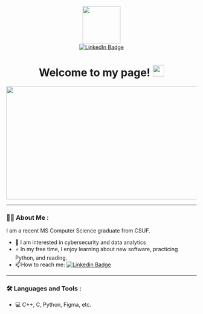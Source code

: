 <div id="header" align="center">
  <img src="https://media.giphy.com/media/XAa4mcd5vzfqFi4LSN/giphy.gif" width="100"/>
</div>

<div id="badges" align="center">
  <a href="https://www.linkedin.com/in/priyanka-kotak/">
    <img src="https://img.shields.io/badge/LinkedIn-blue?style=for-the-badge&logo=linkedin&logoColor=white" alt="LinkedIn Badge"/>
  </a>
</div>

<h1 style="text" align="center">
Welcome to my page!
<img src="https://media.giphy.com/media/hvRJCLFzcasrR4ia7z/giphy.gif" width="30px"/>
</h1>

<div align="center">
  <img src="https://media.giphy.com/media/WRRL1EKo9rNe12S4zh/giphy.gif" width="600" height="300"/>
</div>

---

### :woman_technologist: About Me :
I am a recent MS Computer Science graduate from CSUF.
- :fairy: I am interested in cybersecurity and data analytics
- :star: In my free time, I enjoy learning about new software, practicing Python, and reading. 
- :mailbox:How to reach me: [![Linkedin Badge](https://img.shields.io/badge/-LinkedIn-blue?style=flat&logo=Linkedin&logoColor=white)](https://www.linkedin.com/in/priyanka-kotak/)

---

### :hammer_and_wrench: Languages and Tools :
- :computer: C++, C, Python, Figma, etc. 
